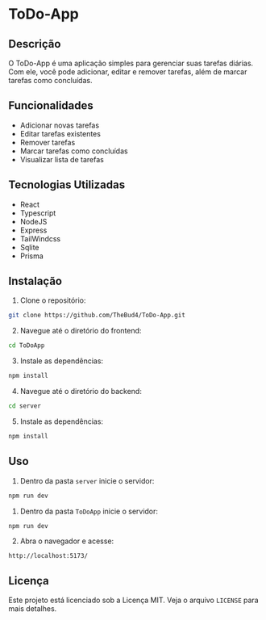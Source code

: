
# ToDo-App

## Descrição

O ToDo-App é uma aplicação simples para gerenciar suas tarefas diárias. Com ele, você pode adicionar, editar e remover tarefas, além de marcar tarefas como concluídas.

## Funcionalidades

- Adicionar novas tarefas
- Editar tarefas existentes
- Remover tarefas
- Marcar tarefas como concluídas
- Visualizar lista de tarefas

## Tecnologias Utilizadas

- React
- Typescript
- NodeJS
- Express
- TailWindcss
- Sqlite
- Prisma

## Instalação

1. Clone o repositório:
  ```bash
  git clone https://github.com/TheBud4/ToDo-App.git
  ```
2. Navegue até o diretório do frontend:
  ```bash
  cd ToDoApp
  ```
3. Instale as dependências:
  ```bash
  npm install
  ```
4. Navegue até o diretório do backend:
  ```bash
  cd server
  ```
5. Instale as dependências:
  ```bash
  npm install
  ```


## Uso

1. Dentro da pasta `server` inicie o servidor:
  ```bash
  npm run dev
  ```
1. Dentro da pasta `ToDoApp` inicie o servidor:
  ```bash
  npm run dev
  ```
2. Abra o navegador e acesse:
  ```
  http://localhost:5173/
  ```

## Licença

Este projeto está licenciado sob a Licença MIT. Veja o arquivo `LICENSE` para mais detalhes.

